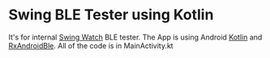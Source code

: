 # Swing BLE Tester using Kotlin

It's for internal [Swing Watch](https://www.kidsdynamic.com/) BLE tester. 
The App is using Android [Kotlin](https://developer.android.com/kotlin/index.html) and [RxAndroidBle](https://github.com/Polidea/RxAndroidBle).
All of the code is in MainActivity.kt
